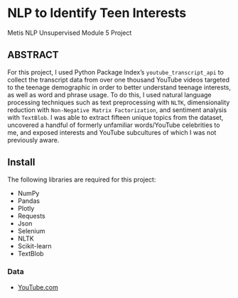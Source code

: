 # NLP to Identify Teen Interests
Metis NLP Unsupervised Module 5 Project

## ABSTRACT

For this project, I used Python Package Index’s `youtube_transcript_api` to collect the transcript data from over one thousand YouTube videos targeted to the teenage demographic in order to better understand teenage interests, as well as word and phrase usage. To do this, I used natural language processing techniques such as text preprocessing with `NLTK`, dimensionality reduction with `Non-Negative Matrix Factorization`, and sentiment analysis with `TextBlob`. I was able to extract fifteen unique topics from the dataset, uncovered a handful of formerly unfamiliar words/YouTube celebrities to me, and exposed interests and YouTube subcultures of which I was not previously aware.


## Install
 The following libraries are required for this project:
 
  - NumPy
  - Pandas
  - Plotly
  - Requests
  - Json
  - Selenium
  - NLTK
  - Scikit-learn
  - TextBlob

### Data
  - [YouTube.com](https://www.youtube.com/)
